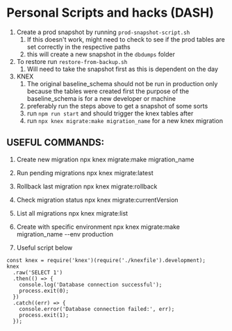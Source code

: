 # Personal Scripts and hacks (DASH)

1. Create a prod snapshot by running `prod-snapshot-script.sh`
   1. If this doesn't work, might need to check to see if the prod tables are set correctly in the respective paths
   2. this will create a new snapshot in the `dbdumps` folder
2. To restore run `restore-from-backup.sh`
   1. Will need to take the snapshot first as this is dependent on the day
3. KNEX
   1. The original baseline_schema should not be run in production only because the tables were created first the purpose of the baseline_schema is for a new developer or machine
   2. preferably run the steps above to get a snapshot of some sorts
   3. run `npm run start` and should trigger the knex tables after
   4. run `npx knex migrate:make migration_name` for a new knex migration

## USEFUL COMMANDS:
1) Create new migration
npx knex migrate:make migration_name

2) Run pending migrations
npx knex migrate:latest

3) Rollback last migration
npx knex migrate:rollback

4) Check migration status
npx knex migrate:currentVersion

5) List all migrations
npx knex migrate:list

6) Create with specific environment
npx knex migrate:make migration_name --env production


7) Useful script below
```
const knex = require('knex')(require('./knexfile').development);
knex
  .raw('SELECT 1')
  .then(() => {
    console.log('Database connection successful');
    process.exit(0);
  })
  .catch((err) => {
    console.error('Database connection failed:', err);
    process.exit(1);
  });
```
